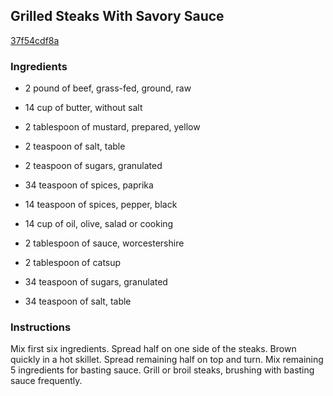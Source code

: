 ## Grilled Steaks With Savory Sauce

[37f54cdf8a](http://www.food.com/recipe/grilled-steaks-with-savory-sauce-303419)

### Ingredients

 - 2 pound of beef, grass-fed, ground, raw

 - 14 cup of butter, without salt

 - 2 tablespoon of mustard, prepared, yellow

 - 2 teaspoon of salt, table

 - 2 teaspoon of sugars, granulated

 - 34 teaspoon of spices, paprika

 - 14 teaspoon of spices, pepper, black

 - 14 cup of oil, olive, salad or cooking

 - 2 tablespoon of sauce, worcestershire

 - 2 tablespoon of catsup

 - 34 teaspoon of sugars, granulated

 - 34 teaspoon of salt, table

### Instructions

Mix first six ingredients. Spread half on one side of the steaks. Brown quickly in a hot skillet. Spread remaining half on top and turn. Mix remaining 5 ingredients for basting sauce. Grill or broil steaks, brushing with basting sauce frequently.